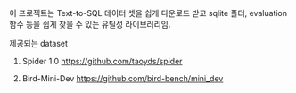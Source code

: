 이 프로젝트는 Text-to-SQL 데이터 셋을 쉽게 다운로드 받고 sqlite 폴더, evaluation 함수 등을 쉽게 찾을 수 있는 유틸성 라이브러리임.

제공되는 dataset

1. Spider 1.0
   https://github.com/taoyds/spider

2. Bird-Mini-Dev
   https://github.com/bird-bench/mini_dev
